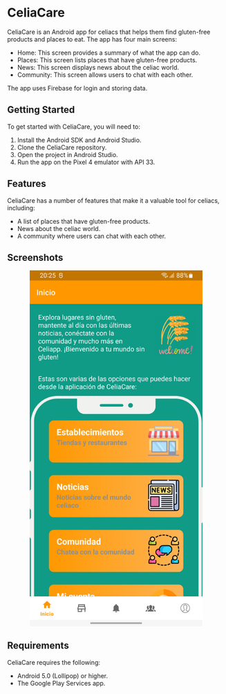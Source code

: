 # CeliaCare

CeliaCare is an Android app for celiacs that helps them find gluten-free products and places to eat. The app has four main screens:

- Home: This screen provides a summary of what the app can do.
- Places: This screen lists places that have gluten-free products.
- News: This screen displays news about the celiac world.
- Community: This screen allows users to chat with each other.

The app uses Firebase for login and storing data.

## Getting Started

To get started with CeliaCare, you will need to:

1. Install the Android SDK and Android Studio.
2. Clone the CeliaCare repository.
3. Open the project in Android Studio.
4. Run the app on the Pixel 4 emulator with API 33.

## Features

CeliaCare has a number of features that make it a valuable tool for celiacs, including:

- A list of places that have gluten-free products.
- News about the celiac world.
- A community where users can chat with each other.

## Screenshots

<div align="center">
  <img src="app/src/main/res/drawable/home_page_demo.png" alt="Home screen" width="400px">
</div>

## Requirements

CeliaCare requires the following:

- Android 5.0 (Lollipop) or higher.
- The Google Play Services app.
